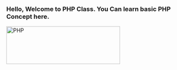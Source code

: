<h3> Hello, Welcome to PHP Class. You Can learn basic PHP Concept here.</h3>
<img title="PHP" alt="PHP" align="center" src="https://www.php.net/images/logos/new-php-logo.svg" width="300px" height="100px">
